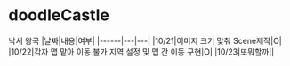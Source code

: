 # doodleCastle
낙서 왕국
|날짜|내용|여부|
|------|---|---|
|10/21|이미지 크기 맞춰 Scene제작|O|
|10/22|각자 맵 맡아 이동 불가 지역 설정 및 맵 간 이동 구현|O|
|10/23|또뭐할까||
